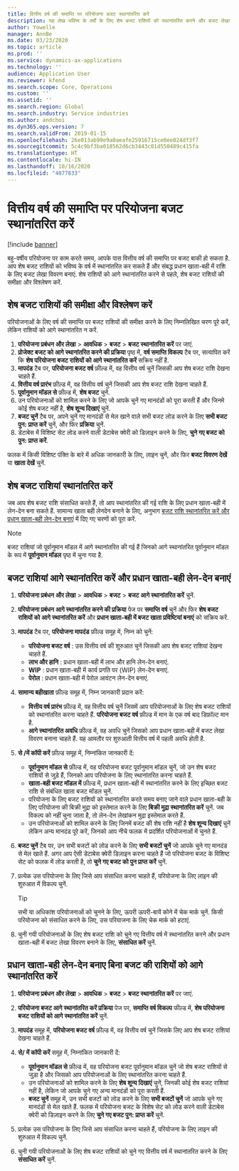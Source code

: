```yaml
---
title: वित्तीय वर्ष की समाप्ति पर परियोजना बजट स्थानांतरित करें
description: यह लेख भविष्य के वर्षों के लिए शेष बजट राशियों को स्थानांतरित करने और बजट लेखा विवरण बनाने के बारे में जानकारी देता है.
author: Yowelle
manager: AnnBe
ms.date: 03/23/2020
ms.topic: article
ms.prod: ''
ms.service: dynamics-ax-applications
ms.technology: ''
audience: Application User
ms.reviewer: kfend
ms.search.scope: Core, Operations
ms.custom: ''
ms.assetid: ''
ms.search.region: Global
ms.search.industry: Service industries
ms.author: andchoi
ms.dyn365.ops.version: 7
ms.search.validFrom: 2019-01-15
ms.openlocfilehash: 26e013ab99e9a0aeafe25916715ce0ee024df3f7
ms.sourcegitcommit: 5c4c9bf3ba018562d6cb3443c01d550489c415fa
ms.translationtype: HT
ms.contentlocale: hi-IN
ms.lasthandoff: 10/16/2020
ms.locfileid: "4077833"
---
```

# <a name="transfer-project-budgets-at-fiscal-year-end"></a>वित्तीय वर्ष की समाप्ति पर परियोजना बजट स्थानांतरित करें

[!include [banner](../includes/banner.md)]

बहु-वर्षीय परियोजना पर काम करते समय, आपके पास वित्तीय वर्ष की समाप्ति पर बजट बाकी हो सकता है. आप शेष बजट राशियों को भविष्य के वर्ष में स्थानांतरित कर सकते हैं और संबद्ध प्रधान खाता-बही में राशि के लिए बजट लेखा विवरण बनाएं. शेष राशियों को आगे स्थानांतरित करने से पहले, शेष बजट राशियों की समीक्षा और विश्लेषण करें.

## <a name="review-and-analyze-remaining-budget-amounts"></a>शेष बजट राशियों की समीक्षा और विश्लेषण करें

परियोजनाओं के लिए वर्ष की समाप्ति पर बजट राशियों की समीक्षा करने के लिए निम्नलिखित चरण पूरे करें, लेकिन राशियों को आगे स्थानांतरित न करें.

1. **परियोजना प्रबंधन और लेखा** > **आवधिक** >  **बजट** > **बजट स्थानांतरित करें** पर जाएं. 
2. **प्रोजेक्ट बजट को आगे स्थानांतरित करने की प्रक्रिया** पृष्ठ में, **वर्ष समाप्ति विकल्प** टैब पर, सत्यापित करें कि **शेष परियोजना बजट राशियों को आगे स्थानांतरित करें** सक्रिय नहीं है.
3. **मापदंड** टैब पर, **परियोजना बजट वर्ष** फ़ील्ड में, वह वित्तीय वर्ष चुनें जिसकी आप शेष बजट राशि देखना चाहते हैं. 
4. **वित्तीय वर्ष प्रारंभ** फ़ील्ड में, वह वित्तीय वर्ष चुनें जिसकी आप शेष बजट राशि देखना चाहते हैं. 
5. **पूर्वानुमान मॉडल से** फ़ील्ड में, **शेष बजट** चुनें. 
6. उन परियोजनाओं को शामिल करने के लिए जो आपके चुनें गए मानदंडों को पूरा करती हैं और जिनमे कोई शेष बजट नहीं है, **शेष शून्य दिखाएं** चुनें.  
7. **बजट चुनें** टैब पर, अपने चुनें गए मानदंडों से मेल खाने वाले सभी बजट लोड करने के लिए **सभी बजट पुन: प्राप्‍त करें** चुनें, और फिर **प्रक्रिया** चुनें. 
8. डेटाबेस में विशिष्ट सेट लोड करने वाली डेटाबेस क्वेरी को डिज़ाइन करने के लिए, **चुने गए बजट को पुन: प्राप्‍त करें**.

फलक में किसी विशिष्ट पंक्ति के बारे में अधिक जानकारी के लिए, लाइन चुनें, और फिर **बजट विवरण देखें** या **खाता देखें** चुनें.

## <a name="carry-forward-remaining-budget-amounts"></a>शेष बजट राशियां स्थानांतरित करें 

जब आप शेष बजट राशि संसाधित करते हैं, तो आप स्थानांतरित की गई राशि के लिए प्रधान खाता-बही में लेन-देन बना सकते हैं. सामान्य खाता बही लेनदेन बनाने के लिए, अनुभाग [बजट राशि स्थानांतरित करें और प्रधान खाता-बही लेन-देन बनाएं](#carry-forward) में दिए गए चरणों को पूरा करें. 

> [!NOTE]
> बजट राशियां जो पूर्वानुमान मॉडल में आगे स्थानांतरित की गई हैं जिनको आगे स्थानांतरित पूर्वानुमान मॉडल के रूप में **पूर्वानुमान मॉडल** पृष्ठ में चुना गया है.  

## <a name="carry-forward-budget-amounts-and-create-general-ledger-transactions"></a><a name="carry-forward"></a>बजट राशियां आगे स्थानांतरित करें और प्रधान खाता-बही लेन-देन बनाएं

1.  **परियोजना प्रबंधन और लेखा** > **आवधिक** > **बजट** > **बजट आगे स्थानांतरित करें** चुनें. 
2. **परियोजना प्रबंधन आगे स्थानांतरित करने की प्रक्रिया** पेज पर **समाप्ति वर्ष** चुनें और फिर **शेष बजट राशियों को आगे स्थानांतरित करें** और **प्रधान खाता-बही में बजट खाता प्रविष्टियां बनाएं** को सक्रिय करें. 
3. **मापदंड** टैब पर, **परियोजना मापदंड** फ़ील्ड समूह में, निम्न को चुनें:

   - **परियोजना बजट वर्ष** : उस वित्तीय वर्ष की शुरुआत चुनें जिसकी आप शेष बजट राशियां देखना चाहते हैं. 
   - **लाभ और हानि** : प्रधान खाता-बही में लाभ और हानि लेन-देन बनाएं. 
   -  **WIP** : प्रधान खाता-बही में कार्य प्रगति पर (WIP) लेन-देन बनाएं.
   -  **पेरोल** : प्रधान खाता-बही में पेरोल आवंटन लेन-देन बनाएं. 

5. **सामान्य बहीखाता** फ़ील्ड समूह में, निम्न जानकारी प्रदान करें: 

   - **वित्तीय वर्ष प्रारंभ** फ़ील्ड में, वह वित्तीय वर्ष चुनें जिसमें आप परियोजनाओं के लिए शेष बजट राशियों को स्थानांतरित करना चाहते हैं. **परियोजना बजट वर्ष** फ़ील्ड में मान के एक वर्ष बाद डिफ़ॉल्ट मान है.
   -  **आगे स्थानांतरित अवधि** फ़ील्ड में, वह अवधि चुनें जिसको आप प्रधान खाता-बही में बजट लेखा विवरण बनाना चाहते हैं. यह आमतौर पर शुरुआती वित्तीय वर्ष में पहली अवधि होती है.

6. **से /में कॉपी करें** फ़ील्ड समूह में, निम्नांकित जानकारी दें:

   - **पूर्वानुमान मॉडल से** फ़ील्ड में, वह परियोजना बजट पूर्वानुमान मॉडल चुनें, जो उन शेष बजट राशियों से जुड़े हैं, जिनको आप परियोजना के लिए स्थानांतरित करना चाहते हैं. 
   - **खाता-बही बजट मॉडल में** फ़ील्ड में, प्रधान खाता-बही में स्थानांतरित करने के लिए इच्छित बजट राशि से संबंधित खाता बजट मॉडल चुनें. 
   -  परियोजना के लिए बजट राशियों को स्थानांतरित करते समय बनाए जाने वाले प्रधान खाता-बही के लिए परियोजना की बिक्री मुद्रा को इस्तेमाल करने के लिए **बिक्री मुद्रा स्थानांतरित करें** चुनें. जब विकल्प को नहीं चुना जाता है, तो लेन-देन लेखांकन मुद्रा इस्तेमाल करते हैं. 
   -  उन परियोजनाओं को शामिल करने के लिए जिनमें बजट की शेष राशि नहीं है **शेष शून्य दिखाएं** चुनें लेकिन अन्य मानदंड पूरे करें, जिनको आप नीचे फलक में प्रदर्शित परियोजनाओं में चुनते हैं.

7. **बजट चुनें** टैब पर, उन सभी बजटों को लोड करने के लिए **सभी बजटों चुनें** जो आपके चुने गए मानदंड से मेल खाते हैं. अगर आप ऐसी डेटाबेस क्वेरी डिज़ाइन करना चाहते हैं जो परियोजना बजट के विशिष्ट सेट को फलक में लोड करती है, तो **चुने गए बजट को पुन प्राप्त करें** चुनें.
8. प्रत्येक उस परियोजना के लिए जिसे आप संसाधित करना चाहते हैं, परियोजना के लिए लाइन की शुरुआत में विकल्प चुनें.

    > [!TIP]
    > सभी या अधिकांश परियोजनाओं को चुनने के लिए, ऊपरी ऊपरी-बायें कोने में चेक मार्क चुनें. किसी परियोजना को संसाधित करने के लिए, उस परियाजना के लिए चेक मार्क को हटाएं.

9. चुनी गयी परियोजनाओं के लिए शेष बजट राशि को चुने गए वित्तीय वर्ष में स्थानांतरित करने और प्रधान खाता-बही में बजट लेखा विवरण बनाने के लिए, **संसाधित करें** चुनें.

## <a name="carry-forward-budget-amounts-without-creating-general-ledger-transactions"></a>प्रधान खाता-बही लेन-देन बनाए बिना बजट की राशियों को आगे स्थानांतरित करें

1. **परियोजना प्रबंधन और लेखा** > **आवधिक** >  **बजट** > **बजट स्थानांतरित करें** पर जाएं.
2. **परियोजना बजट आगे स्थानांतरित करें प्रक्रिया** पेज पर, **समाप्ति वर्ष विकल्प** फील्ड में, **शेष परियोजना बजट राशियों को आगे स्थानांतरित करें** चुनें.
3. **मापदंड** समूह में, **परियोजना बजट वर्ष** फ़ील्ड में, वह वित्तीय वर्ष चुनें जिसके लिए आप शेष बजट राशियां देखना चाहते हैं.
4. **से/ में कॉपी करें** समूह में, निम्नांकित जानकारी दें:

   - **पूर्वानुमान मॉडल से** फ़ील्ड में, वह परियोजना बजट पूर्वानुमान मॉडल चुनें जो शेष बजट राशियों से जुड़ा है और जिसको आप परियोजनाओं के लिए स्थानांतरित करना चाहते हैं. 
   - उन परियोजनाओं को शामिल करने के लिए **शेष शून्य दिखाएं** चुनें, जिनकी कोई शेष बजट राशियां नहीं है, लेकिन जो आपके चुने गए अन्य मानदंडों को पूरा करती हैं.
   - **बजट चुनें** समूह में, उन सभी बजटों को लोड करने के लिए **सभी बजटों चुनें** जो आपके चुने गए मानदंडों से मेल खाते हैं. फलक में परियोजना बजट के विशेष सेट को लोड करने वाली डेटाबेस क्वेरी को डिज़ाइन करने के लिए **चुने गए बजट पुन: प्राप्त करें** चुनें.

5. प्रत्येक उस परियोजना के लिए जिसे आप संसाधित करना चाहते हैं, परियोजना के लिए लाइन की शुरुआत में विकल्प चुनें. 
6. चुनी गयी परियोजनाओं के लिए शेष बजट राशियों को चुने गए वित्तीय वर्ष में स्थानांतरित करने के लिए **संसाधित करें** चुनें.

